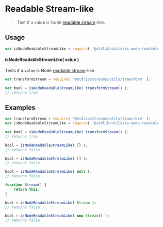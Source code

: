 # Readable Stream-like

> Test if a value is Node [readable stream][nodejs-stream]-like.

<section class="usage">

## Usage

``` javascript
var isNodeReadableStreamLike = require( '@stdlib/utils/is-node-readable-stream-like' );
```

#### isNodeReadableStreamLike( value )

Tests if a `value` is Node [readable stream][nodejs-stream]-like.

``` javascript
var transformStream = require( '@stdlib/streams/utils/transform' );

var bool = isNodeReadableStreamLike( transformStream() );
// returns true
```

</section>

<!-- /.usage -->

<section class="notes">

</section>

<!-- /.notes -->

<section class="examples">

## Examples

``` javascript
var transformStream = require( '@stdlib/streams/utils/transform' );
var isNodeReadableStreamLike = require( '@stdlib/utils/is-node-readable-stream-like' );

var bool = isNodeReadableStreamLike( transformStream() );
// returns true

bool = isNodeReadableStreamLike( {} );
// returns false

bool = isNodeReadableStreamLike( [] );
// returns false

bool = isNodeReadableStreamLike( null );
// returns false

function Stream() {
    return this;
}

bool = isNodeReadableStreamLike( Stream );
// returns false

bool = isNodeReadableStreamLike( new Stream() );
// returns false
```

</section>

<!-- /.examples -->

<section class="links">

[nodejs-stream]: https://nodejs.org/api/stream.html

</section>

<!-- /.links -->
